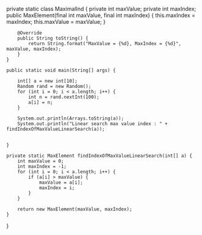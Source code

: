   private static class MaximalInd {
        private int maxValue;
        private int maxIndex;
        public MaxElement(final int maxValue, final int maxIndex) {
            this.maxIndex = maxIndex;
            this.maxValue = maxValue;
        }

        @Override
        public String toString() {
            return String.format("MaxValue = {%d}, MaxIndex = {%d}", maxValue, maxIndex);
        }
    }

    public static void main(String[] args) {

        int[] a = new int[10];
        Random rand = new Random();
        for (int i = 0; i < a.length; i++) {
            int n = rand.nextInt(100);
            a[i] = n;
        }

        System.out.println(Arrays.toString(a));
        System.out.println("Linear search max value index : " + findIndexOfMaxValueLinearSearch(a));


    }

    private static MaxElement findIndexOfMaxValueLinearSearch(int[] a) {
        int maxValue = 0;
        int maxIndex = -1;
        for (int i = 0; i < a.length; i++) {
            if (a[i] > maxValue) {
                maxValue = a[i];
                maxIndex = i;
            }
        }

        return new MaxElement(maxValue, maxIndex);
    }

}
